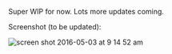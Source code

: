 Super WIP for now. Lots more updates coming.

Screenshot (to be updated):

![screen shot 2016-05-03 at 9 14 52 am](https://cloud.githubusercontent.com/assets/6104/14984215/975d9d60-110f-11e6-8c97-d7ef7d5af3fb.png)
